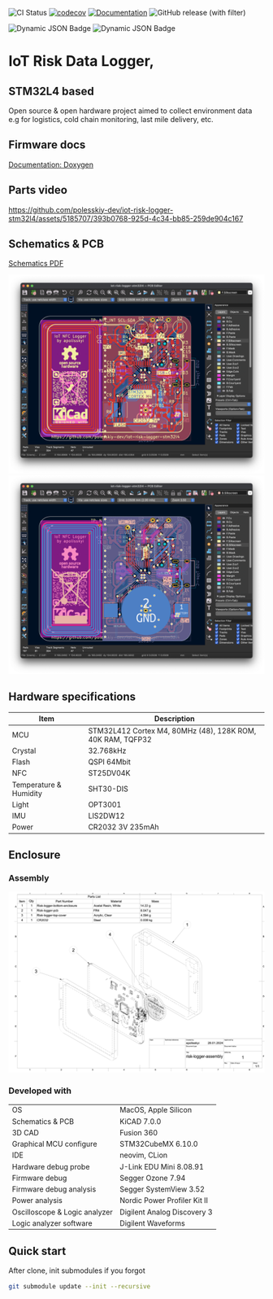 ![CI Status](https://github.com/polesskiy-dev/iot-risk-logger-stm32l4/actions/workflows/ci.yml/badge.svg?branch=main)
[![codecov](https://codecov.io/gh/polesskiy-dev/iot-risk-logger-stm32l4/graph/badge.svg?token=0MO4ODZ1HA)](https://codecov.io/gh/polesskiy-dev/iot-risk-logger-stm32l4)
[![Documentation](https://img.shields.io/badge/docs-Doxygen-blue.svg)](https://polesskiy-dev.github.io/iot-risk-logger-stm32l4/)
![GitHub release (with filter)](https://img.shields.io/github/v/release/polesskiy-dev/iot-risk-logger-stm32l4)

![Dynamic JSON Badge](https://img.shields.io/badge/dynamic/json?url=https%3A%2F%2Fraw.githubusercontent.com%2Fpolesskiy-dev%2Fiot-risk-logger-stm32l4%2Fartifacts%2Fartifacts%2Fusage.json&query=%24.SRAM&label=SRAM)
![Dynamic JSON Badge](https://img.shields.io/badge/dynamic/json?url=https%3A%2F%2Fraw.githubusercontent.com%2Fpolesskiy-dev%2Fiot-risk-logger-stm32l4%2Fartifacts%2Fartifacts%2Fusage.json&query=%24.flash&label=FLASH)

# IoT Risk Data Logger, 
## STM32L4 based

Open source & open hardware project aimed to collect environment data e.g for logistics, cold chain monitoring, last mile delivery, etc.

## Firmware docs

[Documentation: Doxygen](https://polesskiy-dev.github.io/iot-risk-logger-stm32l4/)

## Parts video 

https://github.com/polesskiy-dev/iot-risk-logger-stm32l4/assets/5185707/393b0768-925d-4c34-bb85-259de904c167

## Schematics & PCB
[Schematics PDF](hardware/docs/iot-risk-logger-stm32l4.pdf)

![PCB Front](./hardware/docs/pcb-front.png)
![PCB Back](./hardware/docs/pcb-back.png)

## Hardware specifications

|Item|Description|
|-|-|
| MCU | STM32L412 Cortex M4, 80MHz (48), 128K ROM, 40K RAM, TQFP32 |
| Crystal | 32.768kHz |
| Flash | QSPI 64Mbit |
| NFC | ST25DV04K |
| Temperature & Humidity | SHT30-DIS |
| Light | OPT3001 |
| IMU | LIS2DW12 |
| Power | CR2032 3V 235mAh |

## Enclosure
### Assembly

![drawings](./enclosure/docs/iot-risk-logger-stm32l4-drawing.png)


### Developed with
|||
|-|-|
| OS | MacOS, Apple Silicon |
| Schematics & PCB | KiCAD 7.0.0 |
| 3D CAD | Fusion 360 |
| Graphical MCU configure | STM32CubeMX 6.10.0 | 
| IDE | neovim, CLion |
| Hardware debug probe | J-Link EDU Mini 8.08.91 |
| Firmware debug | Segger Ozone 7.94 | 
| Firmware debug analysis | Segger SystemView 3.52 |
| Power analysis | Nordic Power Profiler Kit II |
| Oscilloscope & Logic analyzer | Digilent Analog Discovery 3 |
| Logic analyzer software | Digilent Waveforms | 

## Quick start

After clone, init submodules if you forgot

```bash
git submodule update --init --recursive
```
